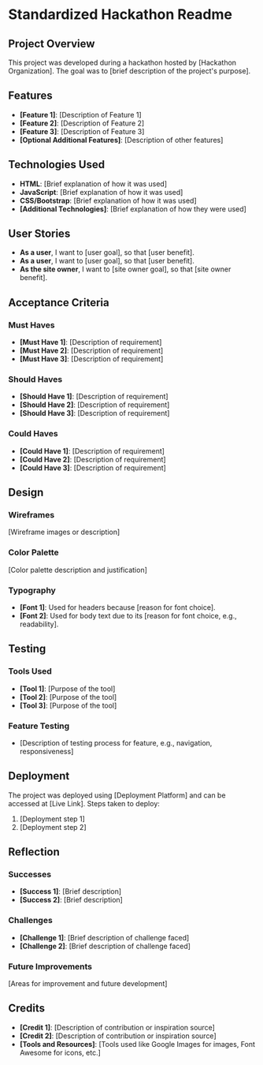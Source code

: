 # Standardized Hackathon Readme

## Project Overview

This project was developed during a hackathon hosted by [Hackathon Organization]. The goal was to [brief description of the project's purpose].

## Features

- **[Feature 1]**: [Description of Feature 1]
- **[Feature 2]**: [Description of Feature 2]
- **[Feature 3]**: [Description of Feature 3]
- **[Optional Additional Features]**: [Description of other features]

## Technologies Used

- **HTML**: [Brief explanation of how it was used]
- **JavaScript**: [Brief explanation of how it was used]
- **CSS/Bootstrap**: [Brief explanation of how it was used]
- **[Additional Technologies]**: [Brief explanation of how they were used]

## User Stories

- **As a user**, I want to [user goal], so that [user benefit].
- **As a user**, I want to [user goal], so that [user benefit].
- **As the site owner**, I want to [site owner goal], so that [site owner benefit].

## Acceptance Criteria

### Must Haves

- **[Must Have 1]**: [Description of requirement]
- **[Must Have 2]**: [Description of requirement]
- **[Must Have 3]**: [Description of requirement]

### Should Haves

- **[Should Have 1]**: [Description of requirement]
- **[Should Have 2]**: [Description of requirement]
- **[Should Have 3]**: [Description of requirement]

### Could Haves

- **[Could Have 1]**: [Description of requirement]
- **[Could Have 2]**: [Description of requirement]
- **[Could Have 3]**: [Description of requirement]

## Design

### Wireframes

[Wireframe images or description]

### Color Palette

[Color palette description and justification]

### Typography

- **[Font 1]**: Used for headers because [reason for font choice].
- **[Font 2]**: Used for body text due to its [reason for font choice, e.g., readability].

## Testing

### Tools Used

- **[Tool 1]**: [Purpose of the tool]
- **[Tool 2]**: [Purpose of the tool]
- **[Tool 3]**: [Purpose of the tool]

### Feature Testing

- [Description of testing process for feature, e.g., navigation, responsiveness]

## Deployment

The project was deployed using [Deployment Platform] and can be accessed at [Live Link]. Steps taken to deploy:

1. [Deployment step 1]
2. [Deployment step 2]

## Reflection

### Successes

- **[Success 1]**: [Brief description]
- **[Success 2]**: [Brief description]

### Challenges

- **[Challenge 1]**: [Brief description of challenge faced]
- **[Challenge 2]**: [Brief description of challenge faced]

### Future Improvements

[Areas for improvement and future development]

## Credits

- **[Credit 1]**: [Description of contribution or inspiration source]
- **[Credit 2]**: [Description of contribution or inspiration source]
- **[Tools and Resources]**: [Tools used like Google Images for images, Font Awesome for icons, etc.]

